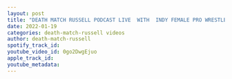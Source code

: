 ```yaml
---
layout: post
title: "DEATH MATCH RUSSELL PODCAST LIVE  WITH  INDY FEMALE PRO WRESTLER MYKA MADRID"
date: 2022-01-19
categories: death-match-russell videos
author: death-match-russell
spotify_track_id: 
youtube_video_id: 0go2DwgEjuo
apple_track_id: 
youtube_metadata: 
---
```

